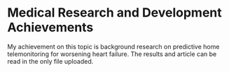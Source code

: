# Medical Research and Development Achievements
My achievement on this topic is background research on predictive home telemonitoring for worsening heart failure. The results and article can be read in the only file uploaded.
